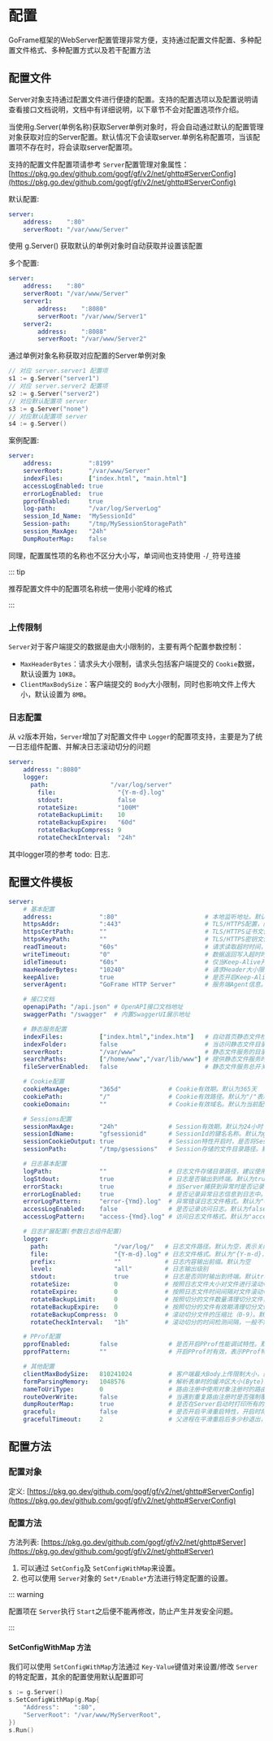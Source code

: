 # 配置

GoFrame框架的WebServer配置管理非常方便，支持通过配置文件配置、多种配置文件格式、多种配置方式以及若干配置方法

## 配置文件

Server对象支持通过配置文件进行便捷的配置。支持的配置选项以及配置说明请查看接口文档说明，文档中有详细说明，以下章节不会对配置选项作介绍。

当使用g.Server(单例名称)获取Server单例对象时，将会自动通过默认的配置管理对象获取对应的Server配置。默认情况下会读取server.单例名称配置项，当该配置项不存在时，将会读取server配置项。

支持的配置文件配置项请参考 `Server`配置管理对象属性：[https://pkg.go.dev/github.com/gogf/gf/v2/net/ghttp#ServerConfig](https://pkg.go.dev/github.com/gogf/gf/v2/net/ghttp#ServerConfig)

默认配置:

```yaml
server:  
    address:    ":80"
    serverRoot: "/var/www/Server"
```

使用 g.Server() 获取默认的单例对象时自动获取并设置该配置

多个配置:

```yaml
server:
    address:    ":80"
    serverRoot: "/var/www/Server"
    server1:
        address:    ":8080"
        serverRoot: "/var/www/Server1"
    server2:
        address:    ":8088"
        serverRoot: "/var/www/Server2"
```

通过单例对象名称获取对应配置的Server单例对象

```go
// 对应 server.server1 配置项
s1 := g.Server("server1")
// 对应 server.server2 配置项
s2 := g.Server("server2")
// 对应默认配置项 server
s3 := g.Server("none")
// 对应默认配置项 server
s4 := g.Server()  
```

案例配置:

```yaml
server:
    address:          ":8199"
    serverRoot:       "/var/www/Server"
    indexFiles:       ["index.html", "main.html"]
    accessLogEnabled: true
    errorLogEnabled:  true
    pprofEnabled:     true
    log-path:         "/var/log/ServerLog"
    session_Id_Name:  "MySessionId"
    Session-path:     "/tmp/MySessionStoragePath"
    session_MaxAge:   "24h"
    DumpRouterMap:    false
```

同理，配置属性项的名称也不区分大小写，单词间也支持使用 `-`/`_`符号连接

::: tip

推荐配置文件中的配置项名称统一使用小驼峰的格式

:::

### 上传限制

`Server`对于客户端提交的数据是由大小限制的，主要有两个配置参数控制：

* `MaxHeaderBytes`：请求头大小限制，请求头包括客户端提交的 `Cookie`数据，默认设置为 `10KB`。
* `ClientMaxBodySize`：客户端提交的 `Body`大小限制，同时也影响文件上传大小，默认设置为 `8MB`。

### 日志配置

从 `v2`版本开始，`Server`增加了对配置文件中 `Logger`的配置项支持，主要是为了统一日志组件配置、并解决日志滚动切分的问题

```yaml
server:
    address: ":8080"
    logger:
      path:                 "/var/log/server" 
	    file:                 "{Y-m-d}.log"      
	    stdout:               false  
	    rotateSize:           "100M"    
	    rotateBackupLimit:    10
	    rotateBackupExpire:   "60d"
	    rotateBackupCompress: 9
	    rotateCheckInterval:  "24h" 
```

其中logger项的参考 todo: 日志.

## 配置文件模板

```yaml
server:
    # 基本配置
    address:             ":80"                        # 本地监听地址。默认":80"
    httpsAddr:           ":443"                       # TLS/HTTPS配置，同时需要配置证书和密钥。默认关闭
    httpsCertPath:       ""                           # TLS/HTTPS证书文件本地路径，建议使用绝对路径。默认关闭
    httpsKeyPath:        ""                           # TLS/HTTPS密钥文件本地路径，建议使用绝对路径。默认关闭
    readTimeout:         "60s"                        # 请求读取超时时间，一般不需要配置。默认为60秒
    writeTimeout:        "0"                          # 数据返回写入超时时间，一般不需要配置。默认不超时（0）
    idleTimeout:         "60s"                        # 仅当Keep-Alive开启时有效，请求闲置时间。默认为60秒
    maxHeaderBytes:      "10240"                      # 请求Header大小限制（Byte）。默认为10KB
    keepAlive:           true                         # 是否开启Keep-Alive功能。默认true
    serverAgent:         "GoFrame HTTP Server"        # 服务端Agent信息。默认为"GoFrame HTTP Server"

    # 接口文档
    openapiPath: "/api.json" # OpenAPI接口文档地址
    swaggerPath: "/swagger"  # 内置SwaggerUI展示地址

    # 静态服务配置
    indexFiles:          ["index.html","index.htm"]   # 自动首页静态文件检索。默认为["index.html", "index.htm"]
    indexFolder:         false                        # 当访问静态文件目录时，是否展示目录下的文件列表。默认关闭，那么请求将返回403
    serverRoot:          "/var/www"                   # 静态文件服务的目录根路径，配置时自动开启静态文件服务。默认关闭
    searchPaths:         ["/home/www","/var/lib/www"] # 提供静态文件服务时额外的文件搜索路径，当根路径找不到时则按照顺序在搜索目录查找。默认关闭
    fileServerEnabled:   false                        # 静态文件服务总开关。默认false

    # Cookie配置
    cookieMaxAge:        "365d"             # Cookie有效期。默认为365天
    cookiePath:          "/"                # Cookie有效路径。默认为"/"表示全站所有路径下有效
    cookieDomain:        ""                 # Cookie有效域名。默认为当前配置Cookie时的域名

	# Sessions配置
    sessionMaxAge:       "24h"              # Session有效期。默认为24小时
    sessionIdName:       "gfsessionid"      # SessionId的键名名称。默认为gfsessionid
    sessionCookieOutput: true               # Session特性开启时，是否将SessionId返回到Cookie中。默认true
    sessionPath:         "/tmp/gsessions"   # Session存储的文件目录路径。默认为当前系统临时目录下的gsessions目录

    # 日志基本配置
	logPath:             ""                 # 日志文件存储目录路径，建议使用绝对路径。默认为空，表示关闭
    logStdout:           true               # 日志是否输出到终端。默认为true
    errorStack:          true               # 当Server捕获到异常时是否记录堆栈信息到日志中。默认为true
    errorLogEnabled:     true               # 是否记录异常日志信息到日志中。默认为true
    errorLogPattern:     "error-{Ymd}.log"  # 异常错误日志文件格式。默认为"error-{Ymd}.log"
    accessLogEnabled:    false              # 是否记录访问日志。默认为false
    accessLogPattern:    "access-{Ymd}.log" # 访问日志文件格式。默认为"access-{Ymd}.log"

    # 日志扩展配置(参数日志组件配置)
    logger:
      path:                  "/var/log/"   # 日志文件路径。默认为空，表示关闭，仅输出到终端
      file:                  "{Y-m-d}.log" # 日志文件格式。默认为"{Y-m-d}.log"
      prefix:                ""            # 日志内容输出前缀。默认为空
      level:                 "all"         # 日志输出级别
      stdout:                true          # 日志是否同时输出到终端。默认true
      rotateSize:            0             # 按照日志文件大小对文件进行滚动切分。默认为0，表示关闭滚动切分特性
      rotateExpire:          0             # 按照日志文件时间间隔对文件滚动切分。默认为0，表示关闭滚动切分特性
      rotateBackupLimit:     0             # 按照切分的文件数量清理切分文件，当滚动切分特性开启时有效。默认为0，表示不备份，切分则删除
      rotateBackupExpire:    0             # 按照切分的文件有效期清理切分文件，当滚动切分特性开启时有效。默认为0，表示不备份，切分则删除
      rotateBackupCompress:  0             # 滚动切分文件的压缩比（0-9）。默认为0，表示不压缩
      rotateCheckInterval:   "1h"          # 滚动切分的时间检测间隔，一般不需要设置。默认为1小时

    # PProf配置
    pprofEnabled:        false              # 是否开启PProf性能调试特性。默认为false
    pprofPattern:        ""                 # 开启PProf时有效，表示PProf特性的页面访问路径，对当前Server绑定的所有域名有效。

    # 其他配置
    clientMaxBodySize:   810241024          # 客户端最大Body上传限制大小，影响文件上传大小(Byte)。默认为8*1024*1024=8MB
    formParsingMemory:   1048576            # 解析表单时的缓冲区大小(Byte)，一般不需要配置。默认为1024*1024=1MB
    nameToUriType:       0                  # 路由注册中使用对象注册时的路由生成规则。默认为0
    routeOverWrite:      false              # 当遇到重复路由注册时是否强制覆盖。默认为false，重复路由存在时将会在启动时报错退出
    dumpRouterMap:       true               # 是否在Server启动时打印所有的路由列表。默认为true
    graceful:            false              # 是否开启平滑重启特性，开启时将会在本地增加10000的本地TCP端口用于进程间通信。默认false         
    gracefulTimeout:     2                  # 父进程在平滑重启后多少秒退出，默认2秒。若请求耗时大于该值，可能会导致请求中断
```

## 配置方法

### 配置对象

定义: [https://pkg.go.dev/github.com/gogf/gf/v2/net/ghttp#ServerConfig](https://pkg.go.dev/github.com/gogf/gf/v2/net/ghttp#ServerConfig)

### 配置方法

方法列表: [https://pkg.go.dev/github.com/gogf/gf/v2/net/ghttp#Server](https://pkg.go.dev/github.com/gogf/gf/v2/net/ghttp#Server)

1. 可以通过 `SetConfig`及 `SetConfigWithMap`来设置。
2. 也可以使用 `Server`对象的 `Set*/Enable*`方法进行特定配置的设置。

::: warning

配置项在 `Server`执行 `Start`之后便不能再修改，防止产生并发安全问题。

:::

#### SetConfigWithMap 方法

我们可以使用 `SetConfigWithMap`方法通过 `Key-Value`键值对来设置/修改 `Server`的特定配置，其余的配置使用默认配置即可

```go
s := g.Server()
s.SetConfigWithMap(g.Map{
    "Address":    ":80",
    "ServerRoot": "/var/www/MyServerRoot",
})
s.Run()
```
